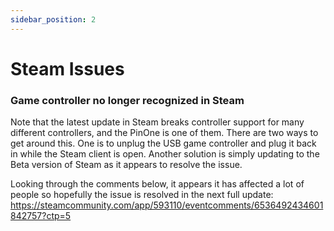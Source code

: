 ```yaml
---
sidebar_position: 2
---
```


# Steam Issues

### Game controller no longer recognized in Steam

Note that the latest update in Steam breaks controller support for many different controllers, and the PinOne is one of them. There are two ways to get around this. One is to unplug the USB game controller and plug it back in while the Steam client is open. Another solution is simply updating to the Beta version of Steam as it appears to resolve the issue.

Looking through the comments below, it appears it has affected a lot of people so hopefully the issue is resolved in the next full update: https://steamcommunity.com/app/593110/eventcomments/6536492434601842757?ctp=5